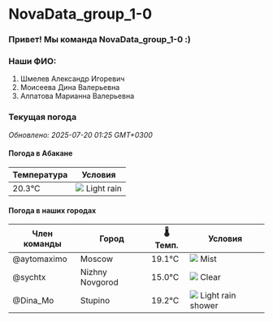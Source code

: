 # NovaData_group_1-0
### Привет! Мы команда NovaData_group_1-0 :)

### Наши ФИО:
1. Шмелев Александр Игоревич
2. Моисеева Дина Валерьевна
3. Алпатова Марианна Валерьевна

### Текущая погода
<!-- WEATHER:START -->
_Обновлено: 2025-07-20 01:25 GMT+0300_

#### Погода в Абакане

| Температура | Условия |
|-------------|----------|
| 20.3°C     | ![](https://cdn.weatherapi.com/weather/64x64/day/296.png) Light rain |

#### Погода в наших городах

| Член команды  | Город               | 🌡️ Темп.  | Условия          |
|---------------|---------------------|-----------|--------------------|
| @aytomaximo    | Moscow              |   19.1°C | ![](https://cdn.weatherapi.com/weather/64x64/night/143.png) Mist         |
| @sychtx        | Nizhny Novgorod     |   15.0°C | ![](https://cdn.weatherapi.com/weather/64x64/night/113.png) Clear        |
| @Dina_Mo       | Stupino             |   19.2°C | ![](https://cdn.weatherapi.com/weather/64x64/night/353.png) Light rain shower |

<!-- WEATHER:END -->
